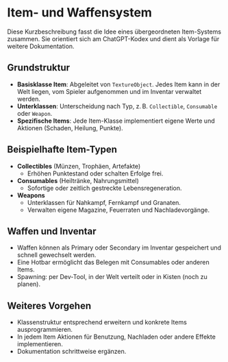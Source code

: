 # Item- und Waffensystem

Diese Kurzbeschreibung fasst die Idee eines übergeordneten Item-Systems zusammen. Sie orientiert sich am ChatGPT-Kodex und dient als Vorlage für weitere Dokumentation.

## Grundstruktur

- **Basisklasse Item**: Abgeleitet von `TextureObject`. Jedes Item kann in der Welt liegen, vom Spieler aufgenommen und im Inventar verwaltet werden.
- **Unterklassen**: Unterscheidung nach Typ, z. B. `Collectible`, `Consumable` oder `Weapon`.
- **Spezifische Items**: Jede Item-Klasse implementiert eigene Werte und Aktionen (Schaden, Heilung, Punkte).

## Beispielhafte Item-Typen

- **Collectibles** (Münzen, Trophäen, Artefakte)
  - Erhöhen Punktestand oder schalten Erfolge frei.
- **Consumables** (Heiltränke, Nahrungsmittel)
  - Sofortige oder zeitlich gestreckte Lebensregeneration.
- **Weapons**
  - Unterklassen für Nahkampf, Fernkampf und Granaten.
  - Verwalten eigene Magazine, Feuerraten und Nachladevorgänge.

## Waffen und Inventar

- Waffen können als Primary oder Secondary im Inventar gespeichert und schnell gewechselt werden.
- Eine Hotbar ermöglicht das Belegen mit Consumables oder anderen Items.
- Spawning: per Dev-Tool, in der Welt verteilt oder in Kisten (noch zu planen).

## Weiteres Vorgehen

- Klassenstruktur entsprechend erweitern und konkrete Items ausprogrammieren.
- In jedem Item Aktionen für Benutzung, Nachladen oder andere Effekte implementieren.
- Dokumentation schrittweise ergänzen.
